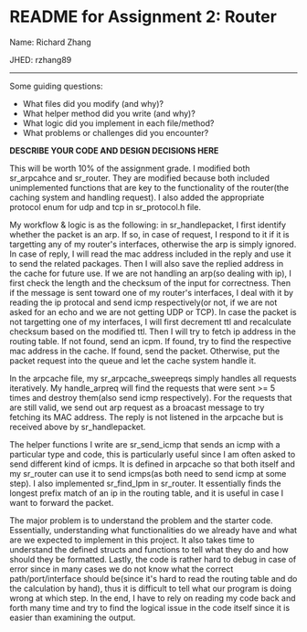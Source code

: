 # README for Assignment 2: Router

Name: Richard Zhang

JHED: rzhang89

---

Some guiding questions:
- What files did you modify (and why)?
- What helper method did you write (and why)?
- What logic did you implement in each file/method?
- What problems or challenges did you encounter?


**DESCRIBE YOUR CODE AND DESIGN DECISIONS HERE**

This will be worth 10% of the assignment grade.
I modified both sr_arpcahce and sr_router. They are modified because both included unimplemented functions that are key to the functionality of the router(the caching system and handling request). I also added the appropriate protocol enum for udp and tcp in sr_protocol.h file.

My workflow & logic is as the following: in sr_handlepacket, I first identify whether the packet is an arp. If so, in case of request, I respond to it if it is targetting any of my router's interfaces, otherwise the arp is simply ignored. In case of reply, I will read the mac address included in the reply and use it to send the related packages. Then I will also save the replied address in the cache for future use. If we are not handling an arp(so dealing with ip), I first check the length and the checksum of the input for correctness. Then if the message is sent toward one of my router's interfaces, I deal with it by reading the ip protocal and send icmp respectively(or not, if we are not asked for an echo and we are not getting UDP or TCP). In case the packet is not targetting one of my interfaces, I will first decrement ttl and recalculate checksum based on the modified ttl. Then I will try to fetch ip address in the routing table. If not found, send an icpm. If found, try to find the respective mac address in the cache. If found, send the packet. Otherwise, put the packet request into the queue and let the cache system handle it.

In the arpcache file, my sr_arpcache_sweepreqs simply handles all requests iteratively. My handle_arpreq will find the requests that were sent >= 5 times and destroy them(also send icmp respectively). For the requests that are still valid, we send out arp request as a broacast message to try fetching its MAC address. The reply is not listened in the arpcache but is received above by sr_handlepacket.

The helper functions I write are sr_send_icmp that sends an icmp with a particular type and code, this is particularly useful since I am often asked to send different kind of icmps. It is defined in arpcache so that both itself and my sr_router can use it to send icmps(as both need to send icmp at some step). I also implemented sr_find_lpm in sr_router. It essentially finds the longest prefix match of an ip in the routing table, and it is useful in case I want to forward the packet.

The major problem is to understand the problem and the starter code. Essentially, understanding what functionalities do we already have and what are we expected to implement in this project. It also takes time to understand the defined structs and functions to tell what they do and how should they be formatted. Lastly, the code is rather hard to debug in case of error since in many cases we do not know what the correct path/port/interface should be(since it's hard to read the routing table and do the calculation by hand), thus it is difficult to tell what our program is doing wrong at which step. In the end, I have to rely on reading my code back and forth many time and try to find the logical issue in the code itself since it is easier than examining the output.